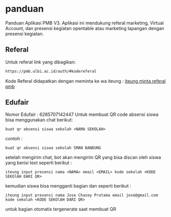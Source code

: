# panduan
Panduan Aplikasi PMB V3. Aplikasi ini mendukung referal marketing, Virtual Account, dan presensi kegiatan opentable atau marketing lapangan dengan presensi kegiatan.

## Referal
Untuk referal link yang dibagikan:
```html
https://pmb.ulbi.ac.id/auth/#kodereferal
```

Kode Referal didapatkan dengan meminta ke wa iteung :
[iteung minta referal pmb](http://wa.me/628112000279?text=iteung+referal+pmb)


## Edufair

Nomor Edufair : 6285707142447
Untuk membuat QR code absensi siswa bisa menggunakan chat berikut: 

```
buat qr absensi siswa sekolah <NAMA SEKOLAH>
```

contoh :
```
buat qr absensi siswa sekolah SMAN BANDUNG
```

setelah mengirim chat, bot akan mengirim QR yang bisa discan oleh siswa yang berisi text seperti berikut :
```
iteung input presensi nama <NAMA> email <EMAIL> kode sekolah <KODE SEKOlAH DARI QR>
```

kemudian siswa bisa mengganti bagian <NAMA> dan <EMAIL> seperti berikut :
```
iteung input presensi nama Jose Chasey Pratama email jose@gmail.com kode sekolah <KODE SEKOlAH DARI QR>
```

untuk bagian <KODE SEKOlAH DARI QR> otomatis tergenerate saat membuat QR